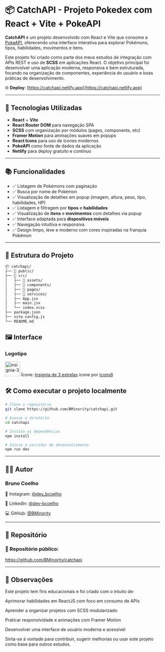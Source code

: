 # 📦 CatchAPI - Projeto Pokedex com React + Vite + PokeAPI

**CatchAPI** é um projeto desenvolvido com React e Vite que consome a [PokeAPI](https://pokeapi.co/), oferecendo uma interface interativa para explorar Pokémons, tipos, habilidades, movimentos e itens.

Este projeto foi criado como parte dos meus estudos de integração com APIs REST e uso de **SCSS** em aplicações React. O objetivo principal foi desenvolver uma aplicação moderna, responsiva e bem estruturada, focando na organização de componentes, experiência do usuário e boas práticas de desenvolvimento.

🌐 **Deploy**: [https://catchapi.netlify.app](https://catchapi.netlify.app)

---

## 🚀 Tecnologias Utilizadas

- **React** + **Vite**
- **React Router DOM** para navegação SPA
- **SCSS** com organização por módulos (pages, components, etc)
- **Framer Motion** para animações suaves em popups
- **React Icons** para uso de ícones modernos
- **PokeAPI** como fonte de dados da aplicação
- **Netlify** para deploy gratuito e contínuo

---

## 📚 Funcionalidades

- ✅ Listagem de Pokémons com paginação
- ✅ Busca por nome de Pokémon
- ✅ Visualização de detalhes em popup (imagem, altura, peso, tipo, habilidades, HP)
- ✅ Listagem e filtragem por **tipos** e **habilidades**
- ✅ Visualização de **itens** e **movimentos** com detalhes via popup
- ✅ Interface adaptada para **dispositivos móveis**
- ✅ Navegação intuitiva e responsiva
- ✅ Design limpo, leve e moderno com cores inspiradas na franquia Pokémon

---

## 🧱 Estrutura do Projeto

```bash
📦 catchapi/
├── 📁 public/
├── 📁 src/
│   ├── 📁 assets/
│   ├── 📁 components/
│   ├── 📁 pages/
│   ├── 📁 services/
│   ├── App.jsx
│   ├── main.jsx
│   └── index.scss
├── package.json
├── vite.config.js
└── README.md
```

## 🖼️ Interface

### Logotipo

<img width="48" height="48" src="https://img.icons8.com/color/48/insignia-3.png" alt="insignia-3"/>
Ícone:
<a target="_blank" href="https://icons8.com/icon/45527/insignia-3-stars">Insígnia de 3 estrelas</a> ícone por <a target="_blank" href="https://icons8.com">Icons8</a>

## 🛠️ Como executar o projeto localmente

```bash
# Clone o repositório
git clone https://github.com/BMinority/catchapi.git

# Acesse o diretório
cd catchapi

# Instale as dependências
npm install

# Inicie o servidor de desenvolvimento
npm run dev
```

---

## 👨‍💻 Autor

### Bruno Coelho

📸 Instagram: [@dev_bcoelho](https://www.instagram.com/dev_bcoelho/)

💼 LinkedIn: [@dev-bcoelho](https://www.linkedin.com/in/dev-bcoelho/)

💻 GitHub: [@BMinority](https://github.com/BMinority)

---

## 📂 Repositório

### 🔗 Repositório público:

https://github.com/BMinority/catchapi

---

## 📌 Observações

Este projeto tem fins educacionais e foi criado com o intuito de:

Aprimorar habilidades em ReactJS com foco em consumo de APIs

Aprender a organizar projetos com SCSS modularizado

Praticar responsividade e animações com Framer Motion

Desenvolver uma interface de usuário moderna e acessível

Sinta-se à vontade para contribuir, sugerir melhorias ou usar este projeto como base para outros estudos.
